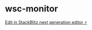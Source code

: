 # wsc-monitor

[Edit in StackBlitz next generation editor ⚡️](https://stackblitz.com/~/github.com/nroze22/wsc-monitor)